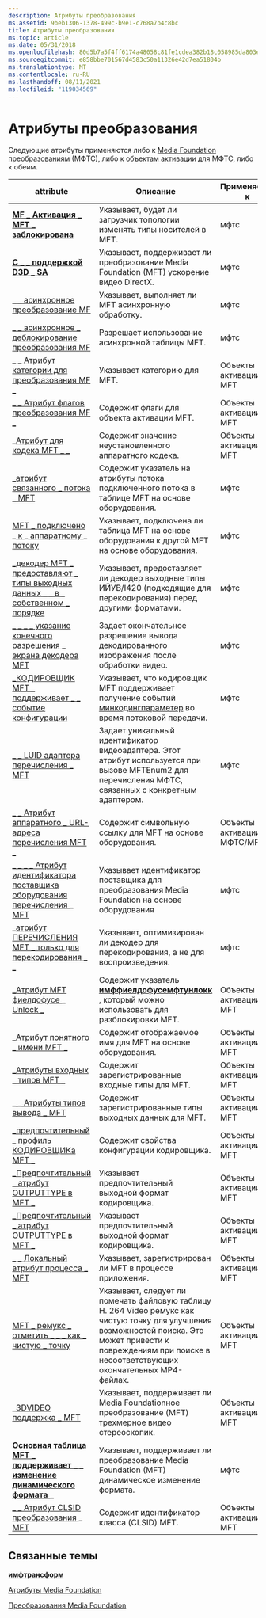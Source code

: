 ```yaml
---
description: Атрибуты преобразования
ms.assetid: 9beb1306-1378-499c-b9e1-c768a7b4c8bc
title: Атрибуты преобразования
ms.topic: article
ms.date: 05/31/2018
ms.openlocfilehash: 80d5b7a5f4ff6174a48058c81fe1cdea382b18c058985da803efa4110eb12e29
ms.sourcegitcommit: e858bbe701567d4583c50a11326e42d7ea51804b
ms.translationtype: MT
ms.contentlocale: ru-RU
ms.lasthandoff: 08/11/2021
ms.locfileid: "119034569"
---
```

# <a name="transform-attributes"></a>Атрибуты преобразования

Следующие атрибуты применяются либо к [Media Foundation преобразованиям](media-foundation-transforms.md) (МФТС), либо к [объектам активации](activation-objects.md) для МФТС, либо к обеим.



| attribute                                                                                                     | Описание                                                                                                                                                                                   | Применяется к                  |
|---------------------------------------------------------------------------------------------------------------|-----------------------------------------------------------------------------------------------------------------------------------------------------------------------------------------------|-----------------------------|
| [**MF \_ Активация \_ MFT \_ заблокирована**](mf-activate-mft-locked-attribute.md)                                         | Указывает, будет ли загрузчик топологии изменять типы носителей в MFT.                                                                                                                  | мфтс                        |
| [**С \_ \_ поддержкой D3D \_ SA**](mf-sa-d3d-aware-attribute.md)                                                       | Указывает, поддерживает ли преобразование Media Foundation (MFT) ускорение видео DirectX.                                                                                                     | мфтс                        |
| [\_ \_ асинхронное преобразование MF](mf-transform-async.md)                                                                | Указывает, выполняет ли MFT асинхронную обработку.                                                                                                                                    | мфтс                        |
| [\_ \_ асинхронное \_ деблокирование преобразования MF](mf-transform-async-unlock.md)                                                 | Разрешает использование асинхронной таблицы MFT.                                                                                                                                                       | мфтс                        |
| [\_ \_ Атрибут категории для преобразования MF \_](mf-transform-category-attribute.md)                                     | Указывает категорию для MFT.                                                                                                                                                            | Объекты активации MFT      |
| [\_ \_ Атрибут флагов преобразования MF \_](mf-transform-flags-attribute.md)                                           | Содержит флаги для объекта активации MFT.                                                                                                                                                  | Объекты активации MFT      |
| [\_Атрибут для кодека MFT \_ \_](mft-codec-merit-attribute.md)                                                 | Содержит значение неустановленного аппаратного кодека.                                                                                                                                                 | Объекты активации MFT      |
| [\_атрибут связанного \_ потока \_ MFT](mft-connected-stream-attribute.md)                                       | Содержит указатель на атрибуты потока подключенного потока в таблице MFT на основе оборудования.                                                                                                  | мфтс                        |
| [MFT \_ подключено \_ к \_ аппаратному \_ потоку](mft-connected-to-hw-stream.md)                                              | Указывает, подключена ли таблица MFT на основе оборудования к другой MFT на основе оборудования.                                                                                                            | мфтс                        |
| [\_декодер MFT \_ предоставляют \_ типы выходных данных \_ \_ в \_ собственном \_ порядке](mft-decoder-expose-output-types-in-native-order.md) | Указывает, предоставляет ли декодер выходные типы ИЙУВ/I420 (подходящие для перекодирования) перед другими форматами.                                                                                   | мфтс                        |
| [\_ \_ \_ \_ указание конечного разрешения \_ экрана декодера MFT](mft-decoder-final-video-resolution-hint.md)                   | Задает окончательное разрешение вывода декодированного изображения после обработки видео.                                                                                                           | мфтс                        |
| [\_КОДИРОВЩИК MFT \_ поддерживает \_ \_ событие конфигурации](mft-encoder-supports-config-event.md)                                | Указывает, что кодировщик MFT поддерживает получение событий [минкодингпараметер](meencodingparameters.md) во время потоковой передачи.                                                                     | мфтс                        |
| [\_ \_ LUID адаптера перечисления \_ MFT](mft-enum-adapter-luid.md)                                                         | Задает уникальный идентификатор видеоадаптера. Этот атрибут используется при вызове MFTEnum2 для перечисления МФТС, связанных с конкретным адаптером.                                             | мфтс                        |
| [\_ \_ Атрибут аппаратного \_ URL-адреса перечисления MFT \_](mft-enum-hardware-url-attribute.md)                                    | Содержит символьную ссылку для MFT на основе оборудования.                                                                                                                                          | Объекты активации МФТС/MFT |
| [\_ \_ \_ \_ Атрибут идентификатора поставщика оборудования перечисления \_ MFT](mft-enum-hardware-vendor-id-attribute.md)                       | Указывает идентификатор поставщика для преобразования Media Foundation на основе оборудования                                                                                                                       | мфтс                        |
| [\_атрибут ПЕРЕЧИСЛЕНИЯ MFT \_ только для перекодирования \_ \_](mft-enum-transcode-only-attribute.md)                                | Указывает, оптимизирован ли декодер для перекодирования, а не для воспроизведения.                                                                                                            | мфтс                        |
| [\_Атрибут MFT фиелдофусе \_ Unlock \_](mft-fieldofuse-unlock-attribute.md)                                     | Содержит указатель [**имффиелдофусемфтунлокк**](/windows/desktop/api/mfidl/nn-mfidl-imffieldofusemftunlock) , который можно использовать для разблокировки MFT.                                                                            | Объекты активации MFT      |
| [\_Атрибут понятного \_ имени MFT \_](mft-friendly-name-attribute.md)                                             | Содержит отображаемое имя для MFT на основе оборудования.                                                                                                                                           | Объекты активации MFT      |
| [\_Атрибуты входных \_ типов MFT \_](mft-input-types-attributes.md)                                               | Содержит зарегистрированные входные типы для MFT.                                                                                                                                               | Объекты активации MFT      |
| [\_ \_ Атрибуты типов вывода \_ MFT](mft-output-types-attributes.md)                                             | Содержит зарегистрированные типы выходных данных для MFT.                                                                                                                                              | Объекты активации MFT      |
| [\_предпочтительный \_ профиль КОДИРОВЩИКа MFT \_](mft-preferred-encoder-profile.md)                                         | Содержит свойства конфигурации кодировщика.                                                                                                                                             | Объекты активации MFT      |
| [\_Предпочтительный \_ атрибут OUTPUTTYPE в MFT \_](mft-preferred-outputtype-attribute.md)                               | Указывает предпочтительный выходной формат кодировщика.                                                                                                                                         | Объекты активации MFT      |
| [\_Предпочтительный \_ атрибут OUTPUTTYPE в MFT \_](mft-preferred-outputtype-attribute.md)                               | Указывает предпочтительный выходной формат кодировщика.                                                                                                                                         | Объекты активации MFT      |
| [\_ \_ Локальный атрибут процесса \_ MFT](mft-process-local-attribute.md)                                             | Указывает, зарегистрирован ли MFT в процессе приложения.                                                                                                                     | Объекты активации MFT      |
| [MFT \_ ремукс \_ отметить \_ \_ \_ как \_ чистую \_ точку](mft-remux-mark-i-picture-as-clean-point.md)                 | Указывает, следует ли помечать файловую таблицу H. 264 Video ремукс как чистую точку для улучшения возможностей поиска. Это может привести к повреждениям при поиске в несоответствующих окончательных MP4-файлах. | Объекты активации MFT      |
| [\_3DVIDEO поддержка \_ MFT](mft-support-3dvideo.md)                                                              | Указывает, поддерживает ли Media Foundationное преобразование (MFT) трехмерное видео стереоскопик.                                                                                                          | Объекты активации MFT      |
| [**Основная таблица MFT \_ поддерживает \_ \_ изменение динамического формата \_**](mft-support-dynamic-format-change-attribute.md)                  | Указывает, поддерживает ли преобразование Media Foundation (MFT) динамическое изменение формата.                                                                                                         | мфтс                        |
| [\_ \_ Атрибут CLSID преобразования \_ MFT](mft-transform-clsid-attribute.md)                                         | Содержит идентификатор класса (CLSID) MFT.                                                                                                                                              | Объекты активации MFT      |



 

## <a name="related-topics"></a>Связанные темы

<dl> <dt>

[**имфтрансформ**](/windows/desktop/api/mftransform/nn-mftransform-imftransform)
</dt> <dt>

[Атрибуты Media Foundation](media-foundation-attributes.md)
</dt> <dt>

[Преобразования Media Foundation](media-foundation-transforms.md)
</dt> </dl>

 

 



